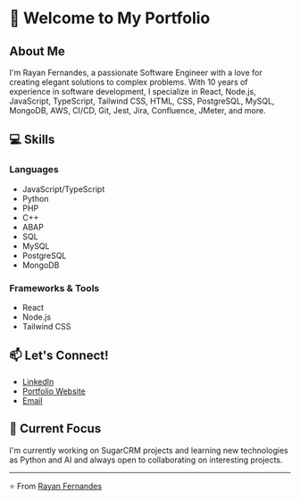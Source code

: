 # 👋 Welcome to My Portfolio

## About Me
I'm Rayan Fernandes, a passionate Software Engineer with a love for creating elegant solutions to complex problems. With 10 years of experience in software development, I specialize in React, Node.js, JavaScript, TypeScript, Tailwind CSS, HTML, CSS, PostgreSQL, MySQL, MongoDB, AWS, CI/CD, Git, Jest, Jira, Confluence, JMeter, and more.

## 💻 Skills

### Languages
- JavaScript/TypeScript
- Python
- PHP
- C++
- ABAP
- SQL
- MySQL
- PostgreSQL
- MongoDB

### Frameworks & Tools
- React
- Node.js
- Tailwind CSS

## 📫 Let's Connect!
- [LinkedIn](https://www.linkedin.com/in/rayanreis/)
- [Portfolio Website](https://rayanreis.github.io/)
- [Email](mailto:rayanrn8@hotmail.com)


## 🎯 Current Focus
I'm currently working on SugarCRM projects and learning new technologies as Python and AI and always open to collaborating on interesting projects.

---
⭐️ From [Rayan Fernandes](https://github.com/rayanreis)
